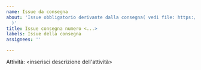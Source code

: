 ```yaml
---
name: Issue da consegna
about: 'Issue obbligatorio derivante dalla consegna( vedi file: https://stem.elearning.unipd.it/pluginfile.php/1088839/mod_resource/content/1/pratica1.ad.pdf
  )'
title: Issue consegna numero <...>
labels: Issue della consegna
assignees: ''

---
```


Attività:
<inserisci descrizione dell'attività>
